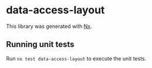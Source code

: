 # data-access-layout

This library was generated with [Nx](https://nx.dev).

## Running unit tests

Run `nx test data-access-layout` to execute the unit tests.
